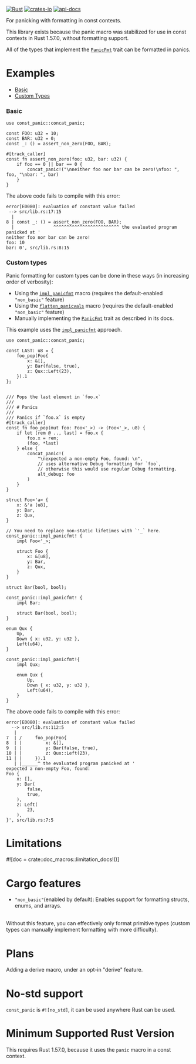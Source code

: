 [![Rust](https://github.com/rodrimati1992/const_panic/workflows/Rust/badge.svg)](https://github.com/rodrimati1992/const_panic/actions)
[![crates-io](https://img.shields.io/crates/v/const_panic.svg)](https://crates.io/crates/const_panic)
[![api-docs](https://docs.rs/const_panic/badge.svg)](https://docs.rs/const_panic/*)


For panicking with formatting in const contexts.

This library exists because the panic macro was stabilized for use in const contexts
in Rust 1.57.0, without formatting support.

All of the types that implement the [`PanicFmt`] trait can be formatted in panics.

# Examples

- [Basic](#basic)
- [Custom Types](#custom-types)

### Basic

```compile_fail
use const_panic::concat_panic;

const FOO: u32 = 10;
const BAR: u32 = 0;
const _: () = assert_non_zero(FOO, BAR);

#[track_caller]
const fn assert_non_zero(foo: u32, bar: u32) {
    if foo == 0 || bar == 0 {
        concat_panic!("\nneither foo nor bar can be zero!\nfoo: ", foo, "\nbar: ", bar)
    }
}
```
The above code fails to compile with this error:
```text
error[E0080]: evaluation of constant value failed
 --> src/lib.rs:17:15
  |
8 | const _: () = assert_non_zero(FOO, BAR);
  |               ^^^^^^^^^^^^^^^^^^^^^^^^^ the evaluated program panicked at '
neither foo nor bar can be zero!
foo: 10
bar: 0', src/lib.rs:8:15
```

### Custom types

Panic formatting for custom types can be done in these ways
(in increasing order of verbosity):
- Using the [`impl_panicfmt`] macro (requires the default-enabled `"non_basic"` feature)
- Using the [`flatten_panicvals`] macro (requires the default-enabled `"non_basic"` feature)
- Manually implementing the [`PanicFmt`] trait as described in its docs.

This example uses the [`impl_panicfmt`] approach.

```compile_fail
use const_panic::concat_panic;

const LAST: u8 = {
    foo_pop(Foo{
        x: &[],
        y: Bar(false, true),
        z: Qux::Left(23),
    }).1
};


/// Pops the last element in `foo.x`
///
/// # Panics
///
/// Panics if `foo.x` is empty
#[track_caller]
const fn foo_pop(mut foo: Foo<'_>) -> (Foo<'_>, u8) {
    if let [rem @ .., last] = foo.x {
        foo.x = rem;
        (foo, *last)
    } else {
        concat_panic!(
            "\nexpected a non-empty Foo, found: \n",
            // uses alternative Debug formatting for `foo`,
            // otherwise this would use regular Debug formatting.
            alt_debug: foo
        )
    }
}

struct Foo<'a> {
    x: &'a [u8],
    y: Bar,
    z: Qux,
}

// You need to replace non-static lifetimes with `'_` here.
const_panic::impl_panicfmt! {
    impl Foo<'_>;

    struct Foo {
        x: &[u8],
        y: Bar,
        z: Qux,
    }
}

struct Bar(bool, bool);

const_panic::impl_panicfmt! {
    impl Bar;

    struct Bar(bool, bool);
}

enum Qux {
    Up,
    Down { x: u32, y: u32 },
    Left(u64),
}

const_panic::impl_panicfmt!{
    impl Qux;

    enum Qux {
        Up,
        Down { x: u32, y: u32 },
        Left(u64),
    }
}
```
The above code fails to compile with this error:
```text
error[E0080]: evaluation of constant value failed
  --> src/lib.rs:112:5
   |
7  | /     foo_pop(Foo{
8  | |         x: &[],
9  | |         y: Bar(false, true),
10 | |         z: Qux::Left(23),
11 | |     }).1
   | |______^ the evaluated program panicked at '
expected a non-empty Foo, found:
Foo {
    x: [],
    y: Bar(
        false,
        true,
    ),
    z: Left(
        23,
    ),
}', src/lib.rs:7:5

```

# Limitations
#![doc = crate::doc_macros::limitation_docs!()]

# Cargo features

- `"non_basic"`(enabled by default):
Enables support for formatting structs, enums, and arrays.
<br>
Without this feature, you can effectively only format primitive types
(custom types can manually implement formatting with more difficulty).

# Plans

Adding a derive macro, under an opt-in "derive" feature.

# No-std support

`const_panic` is `#![no_std]`, it can be used anywhere Rust can be used.

# Minimum Supported Rust Version

This requires Rust 1.57.0, because it uses the `panic` macro in a const context.


[`PanicFmt`]: https://docs.rs/const_panic/*/const_panic/fmt/trait.PanicFmt.html
[`impl_panicfmt`]: https://docs.rs/const_panic/*/const_panic/macro.impl_panicfmt.html
[`flatten_panicvals`]: https://docs.rs/const_panic/*/const_panic/macro.flatten_panicvals.html
